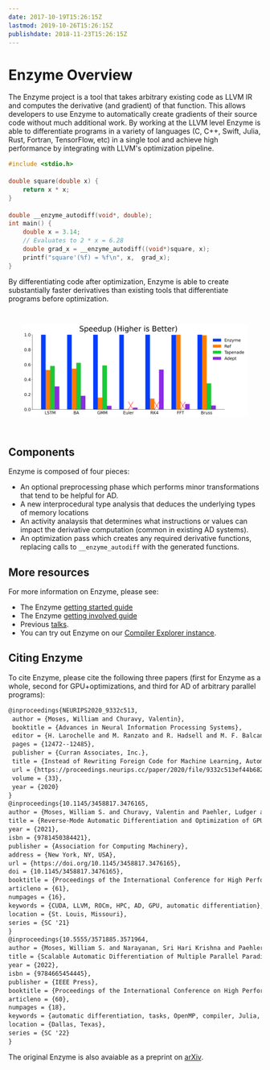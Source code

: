 ```yaml
---
date: 2017-10-19T15:26:15Z
lastmod: 2019-10-26T15:26:15Z
publishdate: 2018-11-23T15:26:15Z
---
```


# Enzyme Overview

The Enzyme project is a tool that takes arbitrary existing code as LLVM IR and computes the derivative (and gradient) of that function. This allows developers to use Enzyme to automatically create gradients of their source code without much additional work. By working at the LLVM level Enzyme is able to differentiate programs in a variety of languages (C, C++, Swift, Julia, Rust, Fortran, TensorFlow, etc) in a single tool and achieve high performance by integrating with LLVM's optimization pipeline.

```c
#include <stdio.h>

double square(double x) {
    return x * x;
}

double __enzyme_autodiff(void*, double);
int main() {
    double x = 3.14;
    // Evaluates to 2 * x = 6.28
    double grad_x = __enzyme_autodiff((void*)square, x);
    printf("square'(%f) = %f\n", x,  grad_x);
}
```

By differentiating code after optimization, Enzyme is able to create substantially faster derivatives than existing tools that differentiate programs before optimization.

<div style="padding:2em">
    <img src="/all_top.png" width="500" align=center>
</div>

## Components

Enzyme is composed of four pieces:

* An optional preprocessing phase which performs minor transformations that tend to be helpful for AD.
* A new interprocedural type analysis that deduces the underlying types of memory locations
* An activity analaysis that determines what instructions or values can impact the derivative computation (common in existing AD systems).
* An optimization pass which creates any required derivative functions, replacing calls to `__enzyme_autodiff` with the generated functions.

## More resources

For more information on Enzyme, please see:

* The Enzyme [getting started guide](/getting_started/)
* The Enzyme [getting involved guide](/getting_involved/)
* Previous [talks](/talks/).
* You can try out Enzyme on our [Compiler Explorer instance](/explorer).

## Citing Enzyme

To cite Enzyme, please cite the following three papers (first for Enzyme as a whole, second for GPU+optimizations, and third for AD of arbitrary parallel programs):

```latex
@inproceedings{NEURIPS2020_9332c513,
 author = {Moses, William and Churavy, Valentin},
 booktitle = {Advances in Neural Information Processing Systems},
 editor = {H. Larochelle and M. Ranzato and R. Hadsell and M. F. Balcan and H. Lin},
 pages = {12472--12485},
 publisher = {Curran Associates, Inc.},
 title = {Instead of Rewriting Foreign Code for Machine Learning, Automatically Synthesize Fast Gradients},
 url = {https://proceedings.neurips.cc/paper/2020/file/9332c513ef44b682e9347822c2e457ac-Paper.pdf},
 volume = {33},
 year = {2020}
}
@inproceedings{10.1145/3458817.3476165,
author = {Moses, William S. and Churavy, Valentin and Paehler, Ludger and H\"{u}ckelheim, Jan and Narayanan, Sri Hari Krishna and Schanen, Michel and Doerfert, Johannes},
title = {Reverse-Mode Automatic Differentiation and Optimization of GPU Kernels via Enzyme},
year = {2021},
isbn = {9781450384421},
publisher = {Association for Computing Machinery},
address = {New York, NY, USA},
url = {https://doi.org/10.1145/3458817.3476165},
doi = {10.1145/3458817.3476165},
booktitle = {Proceedings of the International Conference for High Performance Computing, Networking, Storage and Analysis},
articleno = {61},
numpages = {16},
keywords = {CUDA, LLVM, ROCm, HPC, AD, GPU, automatic differentiation},
location = {St. Louis, Missouri},
series = {SC '21}
}
@inproceedings{10.5555/3571885.3571964,
author = {Moses, William S. and Narayanan, Sri Hari Krishna and Paehler, Ludger and Churavy, Valentin and Schanen, Michel and H\"{u}ckelheim, Jan and Doerfert, Johannes and Hovland, Paul},
title = {Scalable Automatic Differentiation of Multiple Parallel Paradigms through Compiler Augmentation},
year = {2022},
isbn = {9784665454445},
publisher = {IEEE Press},
booktitle = {Proceedings of the International Conference on High Performance Computing, Networking, Storage and Analysis},
articleno = {60},
numpages = {18},
keywords = {automatic differentiation, tasks, OpenMP, compiler, Julia, parallel, Enzyme, C++, RAJA, hybrid parallelization, MPI, distributed, LLVM},
location = {Dallas, Texas},
series = {SC '22}
}
```

The original Enzyme is also avaiable as a preprint on [arXiv](https://arxiv.org/pdf/2010.01709.pdf).
